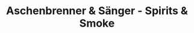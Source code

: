 ---
title: "Aschenbrenner & Sänger - Spirits & Smoke"
url: /nordhausen/aschenbrenner-und-saenger-spirits-und-smoke/
shop: Spirituosen
---